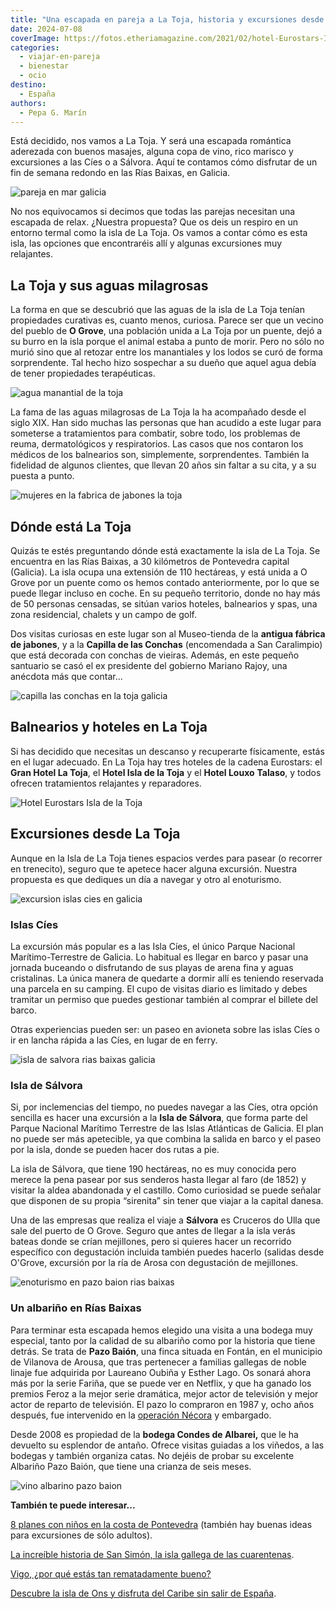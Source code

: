 ```yaml
---
title: "Una escapada en pareja a La Toja, historia y excursiones desde esta isla"
date: 2024-07-08
coverImage: https://fotos.etheriamagazine.com/2021/02/hotel-Eurostars-Isla-de-la-Toja.jpg
categories: 
  - viajar-en-pareja
  - bienestar
  - ocio
destino: 
  - España
authors: 
  - Pepa G. Marín
---
```


Está decidido, nos vamos a La Toja. Y será una escapada romántica aderezada con buenos 
masajes, alguna copa de vino, rico marisco y excursiones a las Cíes o a Sálvora. Aquí te 
contamos cómo disfrutar de un fin de semana redondo en las Rías Baixas, en Galicia. 

![pareja en mar galicia](https://fotos.etheriamagazine.com/2021/02/viaje-romantico-galicia.jpg "Una escapada romántica y de relax siempre es buena idea. © Yoann Boyer")

No nos equivocamos si decimos que todas las parejas necesitan una escapada de relax. 
¿Nuestra propuesta? Que os deis un respiro en un entorno termal como la isla de La Toja. 
Os vamos a contar cómo es esta isla, las opciones que encontraréis allí y algunas 
excursiones muy relajantes. 

## La Toja y sus aguas milagrosas

La forma en que se descubrió que las aguas de la isla de La Toja tenían propiedades 
curativas es, cuanto menos, curiosa. Parece ser que un vecino del pueblo de **O Grove**, 
una población unida a La Toja por un puente, dejó a su burro en la isla porque el animal 
estaba a punto de morir. Pero no sólo no murió sino que al retozar entre los manantiales 
y los lodos se curó de forma sorprendente. Tal hecho hizo sospechar a su dueño que aquel 
agua debía de tener propiedades terapéuticas. 

![agua manantial de la toja](https://fotos.etheriamagazine.com/2021/02/manantial-la-toja.jpg "Fuente del manantial de La Toja. © Etheria M.")

La fama de las aguas milagrosas de La Toja la ha acompañado desde el siglo XIX. Han sido 
muchas las personas que han acudido a este lugar para someterse a tratamientos para 
combatir, sobre todo, los problemas de reuma, dermatológicos y respiratorios. Las casos 
que nos contaron los médicos de los balnearios son, simplemente, sorprendentes. También 
la fidelidad de algunos clientes, que llevan 20 años sin faltar a su cita, y a su puesta 
a punto. 

![mujeres en la fabrica de jabones la toja](https://fotos.etheriamagazine.com/2021/02/fabrica-jabones-la-toja.jpg "La elaboración de jabones era una tarea femenina. Imagen tomada en el Museo de La Toja. © Etheria M.")

## Dónde está La Toja

Quizás te estés preguntando dónde está exactamente la isla de La Toja. Se encuentra en 
las Rías Baixas, a 30 kilómetros de Pontevedra capital (Galicia). La isla ocupa una 
extensión de 110 hectáreas, y está unida a O Grove por un puente como os hemos contado 
anteriormente, por lo que se puede llegar incluso en coche. En su pequeño territorio, 
donde no hay más de 50 personas censadas, se sitúan varios hoteles, balnearios y spas, 
una zona residencial, chalets y un campo de golf. 

Dos visitas curiosas en este lugar son al Museo-tienda de la **antigua fábrica de 
jabones**, y a la **Capilla de las Conchas** (encomendada a San Caralimpio) que está 
decorada con conchas de vieiras. Además, en este pequeño santuario se casó el ex 
presidente del gobierno Mariano Rajoy, una anécdota más que contar... 

![capilla las conchas en la toja galicia](https://fotos.etheriamagazine.com/2021/02/capilla-las-conchas-toja-rajoy.jpg "Capilla de las Conchas, en La Toja. © Etheria M.")

## Balnearios y hoteles en La Toja

Si has decidido que necesitas un descanso y recuperarte físicamente, estás en el lugar 
adecuado. En La Toja hay tres hoteles de la cadena Eurostars: el **Gran Hotel La Toja**, 
el **Hotel Isla de la Toja** y el **Hotel Louxo** **Talaso**, y todos ofrecen 
tratamientos relajantes y reparadores. 

![Hotel Eurostars Isla de la Toja](https://fotos.etheriamagazine.com/2021/02/hotel-Eurostars-Isla-de-la-Toja.jpg "© Hotel Eurostars Isla de la Toja.")

## Excursiones desde La Toja

Aunque en la Isla de La Toja tienes espacios verdes para pasear (o recorrer en 
trenecito), seguro que te apetece hacer alguna excursión. Nuestra propuesta es que 
dediques un día a navegar y otro al enoturismo. 

![excursion islas cies en galicia](https://fotos.etheriamagazine.com/2021/02/islas-cies-galicia.jpg "Islas Cíes, el Caribe gallego. © Eduardo Casajús Gorostiaga")

### Islas Cíes

La excursión más popular es a las Isla Cíes, el único Parque Nacional Marítimo-Terrestre 
de Galicia. Lo habitual es llegar en barco y pasar una jornada buceando o disfrutando de 
sus playas de arena fina y aguas cristalinas. La única manera de quedarte a dormir allí 
es teniendo reservada una parcela en su camping. El cupo de visitas diario es limitado y 
debes tramitar un permiso que puedes gestionar también al comprar el billete del barco. 

Otras experiencias pueden ser: un paseo en avioneta sobre las islas Cíes o ir en lancha 
rápida a las Cíes, en lugar de en ferry. 

![isla de salvora rias baixas galicia](https://fotos.etheriamagazine.com/2021/02/isla-salvora-galicia.jpg "Isla de Sálvora, con su fortaleza y la sirenita frente al mar. © Eheria Magazine")

### Isla de Sálvora

Si, por inclemencias del tiempo, no puedes navegar a las Cíes, otra opción sencilla es 
hacer una excursión a la **Isla de Sálvora**, que forma parte del Parque Nacional 
Marítimo Terrestre de las Islas Atlánticas de Galicia. El plan no puede ser más 
apetecible, ya que combina la salida en barco y el paseo por la isla, donde se pueden 
hacer dos rutas a pie. 

La isla de Sálvora, que tiene 190 hectáreas, no es muy conocida pero merece la pena 
pasear por sus senderos hasta llegar al faro (de 1852) y visitar la aldea abandonada y 
el castillo. Como curiosidad se puede señalar que disponen de su propia “sirenita” sin 
tener que viajar a la capital danesa. 

Una de las empresas que realiza el viaje a **Sálvora** es Cruceros do Ulla que sale del 
puerto de O Grove. Seguro que antes de llegar a la isla verás bateas donde se crían 
mejillones, pero si quieres hacer un recorrido específico con degustación incluida 
también puedes hacerlo (salidas desde O'Grove, excursión por la ría de Arosa con 
degustación de mejillones. 

![enoturismo en pazo baion rias baixas](https://fotos.etheriamagazine.com/2021/02/pazo-baion-galicia.jpg "Pazo Baión (Vilanova de Arousa). © Etheria M.")

### Un albariño en Rías Baixas

Para terminar esta escapada hemos elegido una visita a una bodega muy especial, tanto 
por la calidad de su albariño como por la historia que tiene detrás. Se trata de **Pazo 
Baión**, una finca situada en Fontán, en el municipio de Vilanova de Arousa, que tras 
pertenecer a familias gallegas de noble linaje fue adquirida por Laureano Oubiña y 
Esther Lago. Os sonará ahora más por la serie Fariña, que se puede ver en Netflix, y que 
ha ganado los premios Feroz a la mejor serie dramática, mejor actor de televisión y 
mejor actor de reparto de televisión. El pazo lo compraron en 1987 y, ocho años después, 
fue intervenido en la [operación 
Nécora](https://www.elmundo.es/television/2018/04/11/5ace227546163f87298b4605.html) y 
embargado. 

Desde 2008 es propiedad de la **bodega Condes de Albarei,** que le ha devuelto su 
esplendor de antaño. Ofrece visitas guiadas a los viñedos, a las bodegas y también 
organiza catas. No dejéis de probar su excelente Albariño Pazo Baión, que tiene una 
crianza de seis meses. 

![vino albarino pazo baion](https://fotos.etheriamagazine.com/2021/02/albarino-pazo-baion.jpg "Albariño Pazo Baión. © Etheria M.")

**También te puede interesar...** 

[8 planes con niños en la costa de 
Pontevedra](https://etheriamagazine.com/2019/10/01/8-planes-con-ninos-en-la-costa-de-pontevedra-la-toja/) 
(también hay buenas ideas para excursiones de sólo adultos). 

[La increíble historia de San Simón, la isla gallega de las 
cuarentenas](https://etheriamagazine.com/2021/01/04/historia-de-san-simon-la-isla-gallega-de-las-cuarentenas/). 

[Vigo, ¿por qué estás tan rematadamente 
bueno?](https://etheriamagazine.com/2020/11/24/comer-en-vigo-mejores-restaurantes-furanchos/) 

[Descubre la isla de Ons y disfruta del Caribe sin salir de 
España](https://etheriamagazine.com/2020/08/06/excursion-isla-de-ons-como-llegar-que-ver/).
